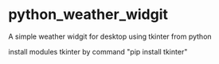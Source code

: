 # python_weather_widgit
A simple weather widgit for desktop using tkinter from python

install modules tkinter by command "pip install tkinter"

